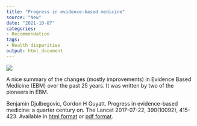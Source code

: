 ```yaml
---
title: "Progress in evidence-based medicine"
source: "New"
date: "2021-10-07"
categories:
- Recommendation
tags:
- Health disparities
output: html_document
---
```


![](http://www.pmean.com/new-images/21/ebm-progress-01.png)

<div class="notes">

A nice summary of the changes (mostly improvements) in Evidence Based Medicine (EBM) over the past 25 years. It was written by two of the pioneers in EBM.

Benjamin Djulbegovic, Gordon H Guyatt. Progress in evidence-based medicine: a quarter century on. The Lancet 2017-07-22, 390(10092), 415-423. Available in [html format][dju1] or [pdf format][dju2].

[dju1]: https://www.sciencedirect.com/science/article/pii/S0140673616315926
[dju2]: https://www.sciencedirect.com/science/article/pii/S0140673616315926/pdfft

</div>

